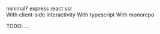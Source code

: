 minimal? express react ssr  
With client-side interactivity
With typescript
With monorepo


TODO: ...